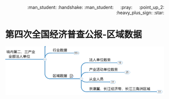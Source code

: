 <p align = "right"> :man_student: :handshake: :man_student:  &emsp; :pray: &emsp; :point_up_2: :heavy_plus_sign: :star: </p>  

# 第四次全国经济普查公报-区域数据

![区域数据][027]












[027]:https://github.com/446020169/Open/raw/master/Economic_census/image/027.jpg


